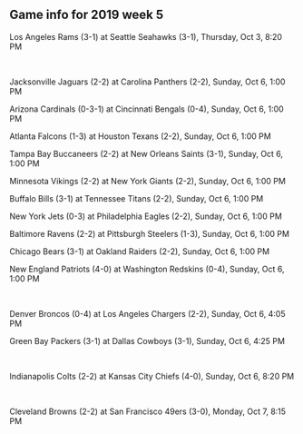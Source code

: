 ## Game info for 2019 week 5
Los Angeles Rams (3-1) at Seattle Seahawks (3-1), Thursday, Oct 3, 8:20 PM


<br/>

Jacksonville Jaguars (2-2) at Carolina Panthers (2-2), Sunday, Oct 6, 1:00 PM

Arizona Cardinals (0-3-1) at Cincinnati Bengals (0-4), Sunday, Oct 6, 1:00 PM

Atlanta Falcons (1-3) at Houston Texans (2-2), Sunday, Oct 6, 1:00 PM

Tampa Bay Buccaneers (2-2) at New Orleans Saints (3-1), Sunday, Oct 6, 1:00 PM

Minnesota Vikings (2-2) at New York Giants (2-2), Sunday, Oct 6, 1:00 PM

Buffalo Bills (3-1) at Tennessee Titans (2-2), Sunday, Oct 6, 1:00 PM

New York Jets (0-3) at Philadelphia Eagles (2-2), Sunday, Oct 6, 1:00 PM

Baltimore Ravens (2-2) at Pittsburgh Steelers (1-3), Sunday, Oct 6, 1:00 PM

Chicago Bears (3-1) at Oakland Raiders (2-2), Sunday, Oct 6, 1:00 PM

New England Patriots (4-0) at Washington Redskins (0-4), Sunday, Oct 6, 1:00 PM


<br/>

Denver Broncos (0-4) at Los Angeles Chargers (2-2), Sunday, Oct 6, 4:05 PM

Green Bay Packers (3-1) at Dallas Cowboys (3-1), Sunday, Oct 6, 4:25 PM


<br/>

Indianapolis Colts (2-2) at Kansas City Chiefs (4-0), Sunday, Oct 6, 8:20 PM


<br/>

Cleveland Browns (2-2) at San Francisco 49ers (3-0), Monday, Oct 7, 8:15 PM

